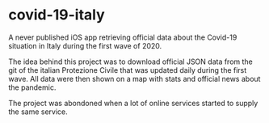 # covid-19-italy
A never published iOS app retrieving official data about the Covid-19 situation in Italy during the first wave of 2020. 

The idea behind this project was to download official JSON data from the git of the italian Protezione Civile that was updated daily during the first wave. All data were then shown on a map with stats and official news about the pandemic. 

The project was abondoned when a lot of online services started to supply the same service. 

